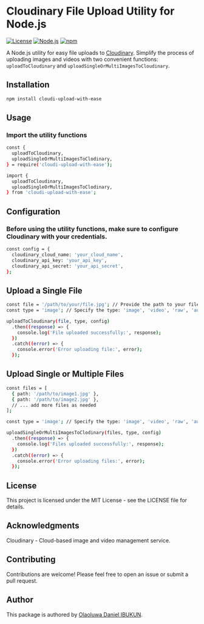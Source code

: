 # Cloudinary File Upload Utility for Node.js

[![License](https://img.shields.io/badge/license-MIT-blue.svg)](https://opensource.org/licenses/MIT) [![Node.js](https://img.shields.io/badge/node-%3E%3D%2012-brightgreen.svg)](https://nodejs.org/)
[![npm](https://img.shields.io/npm/v/cloudinary-upload-util.svg)](https://www.npmjs.com/package/cloudinary-upload-util)

A Node.js utility for easy file uploads to [Cloudinary](https://cloudinary.com/). Simplify the process of uploading images and videos with two convenient functions: `uploadToCloudinary` and
`uploadSingleOrMultiImagesToCloudinary`.

## Installation

```bash
npm install cloudi-upload-with-ease
```

## Usage

### Import the utility functions

```bash
const {
  uploadToCloudinary,
  uploadSingleOrMultiImagesToClodinary,
} = require('cloudi-upload-with-ease');
```

```bash
import {
  uploadToCloudinary,
  uploadSingleOrMultiImagesToClodinary,
} from 'cloudi-upload-with-ease';
```

## Configuration

### Before using the utility functions, make sure to configure Cloudinary with your credentials.

```bash
const config = {
  cloudinary_cloud_name: 'your_cloud_name',
  cloudinary_api_key: 'your_api_key',
  cloudinary_api_secret: 'your_api_secret',
};
```

## Upload a Single File

```bash
const file = '/path/to/your/file.jpg'; // Provide the path to your file
const type = 'image'; // Specify the type: 'image', 'video', 'raw', 'auto', etc.

uploadToCloudinary(file, type, config)
  .then((response) => {
    console.log('File uploaded successfully:', response);
  })
  .catch((error) => {
    console.error('Error uploading file:', error);
  });
```

## Upload Single or Multiple Files

```bash
const files = [
  { path: '/path/to/image1.jpg' },
  { path: '/path/to/image2.jpg' },
  // ... add more files as needed
];

const type = 'image'; // Specify the type: 'image', 'video', 'raw', 'auto', etc.

uploadSingleOrMultiImagesToClodinary(files, type, config)
  .then((response) => {
    console.log('Files uploaded successfully:', response);
  })
  .catch((error) => {
    console.error('Error uploading files:', error);
  });

```

## License

This project is licensed under the MIT License - see the LICENSE file for details.

## Acknowledgments

Cloudinary - Cloud-based image and video management service.

## Contributing

Contributions are welcome! Please feel free to open an issue or submit a pull request.

## Author

This package is authored by [Olaoluwa Daniel IBUKUN](https://github.com/Olaoluwa402).
